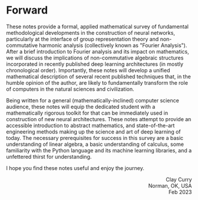 # Forward

These notes provide a formal, applied mathematical survey of fundamental methodological developments in the construction of neural networks, particularly at the interface of group representation theory and non-commutative harmonic analysis (collectively known as "Fourier Analysis"). After a brief introduction to Fourier analysis and its impact on mathematics, we will discuss the implications of non-commutative algebraic structures incorporated in recently published deep learning architectures (in mostly chronological order).  Importantly, these notes will develop a unified mathematical description of several recent published techniques that, in the humble opinion of the author, are likely to fundamentally transform the role of computers in the natural sciences and civilization.

Being written for a general (mathematically-inclined) computer science audience, these notes will equip the dedicated student with a mathematically rigorous toolkit for that can be immediately used in construction of new neural architectures. These notes attempt to provide an accessible introduction to abstract mathematics,  and state-of-the-art engineering methods making up the science and art of deep learning of today. The necessary prerequisites for success in this survey are a basic understanding of linear algebra, a basic understanding of calculus, some familiarity with the Python language and its machine learning libraries, and a unfettered thirst for understanding.

I hope you find these notes useful and enjoy the journey.

<p>
<div style="text-align: right">Clay Curry</div>
<div style="text-align: right">Norman, OK, USA</div>
<div style="text-align: right">Feb 2023</div>
</p>

```{tableofcontents}
```
